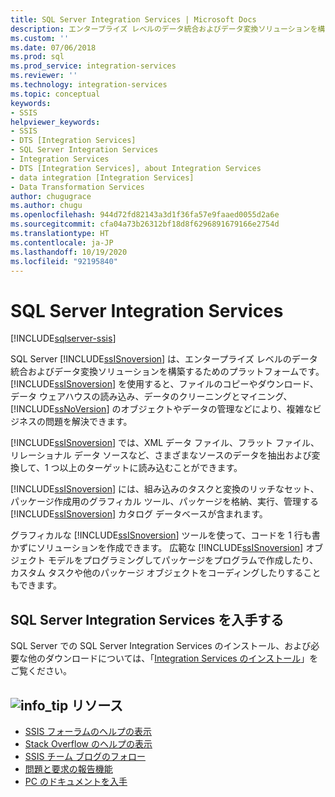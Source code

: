 ```yaml
---
title: SQL Server Integration Services | Microsoft Docs
description: エンタープライズ レベルのデータ統合およびデータ変換ソリューションを構築するための Microsoft のプラットフォームである SQL Server Integration Services について説明します
ms.custom: ''
ms.date: 07/06/2018
ms.prod: sql
ms.prod_service: integration-services
ms.reviewer: ''
ms.technology: integration-services
ms.topic: conceptual
keywords:
- SSIS
helpviewer_keywords:
- SSIS
- DTS [Integration Services]
- SQL Server Integration Services
- Integration Services
- DTS [Integration Services], about Integration Services
- data integration [Integration Services]
- Data Transformation Services
author: chugugrace
ms.author: chugu
ms.openlocfilehash: 944d72fd82143a3d1f36fa57e9faaed0055d2a6e
ms.sourcegitcommit: cfa04a73b26312bf18d8f6296891679166e2754d
ms.translationtype: HT
ms.contentlocale: ja-JP
ms.lasthandoff: 10/19/2020
ms.locfileid: "92195840"
---
```

# <a name="sql-server-integration-services"></a>SQL Server Integration Services

[!INCLUDE[sqlserver-ssis](../includes/applies-to-version/sqlserver-ssis.md)]



SQL Server [!INCLUDE[ssISnoversion](../includes/ssisnoversion-md.md)] は、エンタープライズ レベルのデータ統合およびデータ変換ソリューションを構築するためのプラットフォームです。 [!INCLUDE[ssISnoversion](../includes/ssisnoversion-md.md)] を使用すると、ファイルのコピーやダウンロード、データ ウェアハウスの読み込み、データのクリーニングとマイニング、[!INCLUDE[ssNoVersion](../includes/ssnoversion-md.md)] のオブジェクトやデータの管理などにより、複雑なビジネスの問題を解決できます。

[!INCLUDE[ssISnoversion](../includes/ssisnoversion-md.md)] では、XML データ ファイル、フラット ファイル、リレーショナル データ ソースなど、さまざまなソースのデータを抽出および変換して、1 つ以上のターゲットに読み込むことができます。

[!INCLUDE[ssISnoversion](../includes/ssisnoversion-md.md)] には、組み込みのタスクと変換のリッチなセット、パッケージ作成用のグラフィカル ツール、パッケージを格納、実行、管理する [!INCLUDE[ssISnoversion](../includes/ssisnoversion-md.md)] カタログ データベースが含まれます。

グラフィカルな [!INCLUDE[ssISnoversion](../includes/ssisnoversion-md.md)] ツールを使って、コードを 1 行も書かずにソリューションを作成できます。 広範な [!INCLUDE[ssISnoversion](../includes/ssisnoversion-md.md)] オブジェクト モデルをプログラミングしてパッケージをプログラムで作成したり、カスタム タスクや他のパッケージ オブジェクトをコーディングしたりすることもできます。

## <a name="get-sql-server-integration-services"></a>SQL Server Integration Services を入手する

SQL Server での SQL Server Integration Services のインストール、および必要な他のダウンロードについては、「[Integration Services のインストール](install-windows/install-integration-services.md)」をご覧ください。

##  <a name="info_tip-resources"></a>![info_tip](../sql-server/media/info-tip.png) リソース
-   [SSIS フォーラムのヘルプの表示](/answers/topics/sql-server-integration-services.html)
-   [Stack Overflow のヘルプの表示](https://stackoverflow.com/questions/tagged/ssis)  
-   [SSIS チーム ブログのフォロー](https://blogs.msdn.microsoft.com/ssis/)
-   [問題と要求の報告機能](https://feedback.azure.com/forums/908035-sql-server)
-   [PC のドキュメントを入手](../sql-server/sql-server-offline-documentation.md)